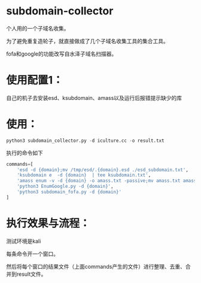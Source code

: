 # subdomain-collector



个人用的一个子域名收集。

为了避免重复造轮子，就直接做成了几个子域名收集工具的集合工具。

fofa和google的功能改写自水泽子域名扫描器。

# 使用配置1：

自己的机子去安装esd、ksubdomain、amass以及运行后报错提示缺少的库

# 使用：

```python
python3 subdomain_collector.py -d iculture.cc -o result.txt
```

执行的命令如下

```python
commands=[
    'esd -d {domain};mv /tmp/esd/.{domain}.esd ./esd_subdomain.txt',
    'ksubdomain e  -d {domain}  | tee ksubdomain.txt',
    'amass enum -v -d {domain} -o amass.txt -passive;mv amass.txt amass_subdomains.txt',
    'python3 EnumGoogle.py -d {domain}',
    'python3 subdomain_fofa.py -d {domain}'
]
```



# 执行效果与流程：

测试环境是kali

每条命令开一个窗口。

然后将每个窗口的结果文件（上面commands产生的文件）进行整理、去重、合并到result文件。














